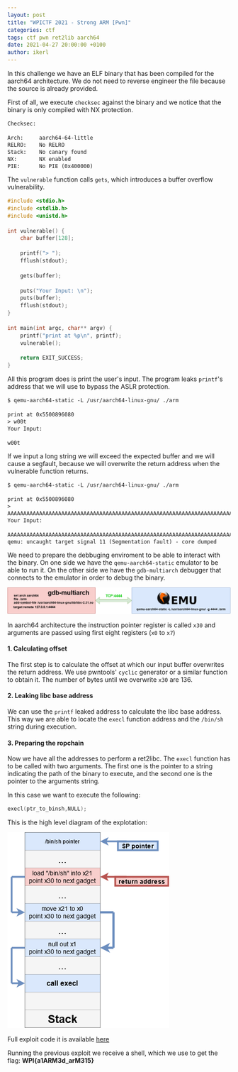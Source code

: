 ```yaml
---
layout: post
title: "WPICTF 2021 - Strong ARM [Pwn]"
categories: ctf
tags: ctf pwn ret2lib aarch64
date: 2021-04-27 20:00:00 +0100
author: ikerl
---
```


In this challenge we have an ELF binary that has been compiled for the aarch64 architecture. We do not need to reverse engineer the file because the source is already provided.

First of all, we execute `checksec` against the binary and we notice that the binary is only compiled with NX protection.

```
Checksec:

Arch:     aarch64-64-little
RELRO:    No RELRO
Stack:    No canary found
NX:       NX enabled
PIE:      No PIE (0x400000)
```

The `vulnerable` function calls `gets`, which introduces a buffer overflow vulnerability.

```c
#include <stdio.h>
#include <stdlib.h>
#include <unistd.h>

int vulnerable() {
	char buffer[128];

	printf("> ");
	fflush(stdout);

	gets(buffer);

	puts("Your Input: \n");
	puts(buffer);
	fflush(stdout);
}

int main(int argc, char** argv) {
	printf("print at %p\n", printf);
	vulnerable();

	return EXIT_SUCCESS;
}
```

All this program does is print the user's input. The program leaks `printf`'s address that we will use to bypass the ASLR protection.

```
$ qemu-aarch64-static -L /usr/aarch64-linux-gnu/ ./arm

print at 0x5500896080
> w00t
Your Input: 

w00t
```

If we input a long string we will exceed the expected buffer and we will cause a segfault, because we will overwrite the return address when the vulnerable function  returns. 

```
$ qemu-aarch64-static -L /usr/aarch64-linux-gnu/ ./arm

print at 0x5500896080
> AAAAAAAAAAAAAAAAAAAAAAAAAAAAAAAAAAAAAAAAAAAAAAAAAAAAAAAAAAAAAAAAAAAAAAAAAAAAAAAAAAAAAAAAAAAAAAAAAAAAAAAAaAAAAAAAAAAAAAAAAAAAAAAAAAAAAAAAAAAAAAAAAAAAAAAAAAAAAAAAAAAAAAAAAAAAAAAAAAAAAAAAAAAAAAAAAAAAAAAAAAAAAAAAAaAAAAAAAAAAAAAAAAAAAAAAAAAAAAAAAAAAAAAAAAAAAAAAAAAAAAAAAAAAAAAAAAAAAAAAAAAAAAAAAAAAAAAAAAAAAAAAAAAAAAAAAAaAAAAAAAAAAAAAAAAAAAAAAAAAAAAAAAAAAAAAAAAAAAAAAAAAAAAAAAAAAAAAAAAAAAAAAAAAAAAAAAAAAAAAAAAAAAAAAAAAAAAAAAAa
Your Input: 

AAAAAAAAAAAAAAAAAAAAAAAAAAAAAAAAAAAAAAAAAAAAAAAAAAAAAAAAAAAAAAAAAAAAAAAAAAAAAAAAAAAAAAAAAAAAAAAAAAAAAAAAaAAAAAAAAAAAAAAAAAAAAAAAAAAAAAAAAAAAAAAAAAAAAAAAAAAAAAAAAAAAAAAAAAAAAAAAAAAAAAAAAAAAAAAAAAAAAAAAAAAAAAAAAaAAAAAAAAAAAAAAAAAAAAAAAAAAAAAAAAAAAAAAAAAAAAAAAAAAAAAAAAAAAAAAAAAAAAAAAAAAAAAAAAAAAAAAAAAAAAAAAAAAAAAAAAaAAAAAAAAAAAAAAAAAAAAAAAAAAAAAAAAAAAAAAAAAAAAAAAAAAAAAAAAAAAAAAAAAAAAAAAAAAAAAAAAAAAAAAAAAAAAAAAAAAAAAAAAa
qemu: uncaught target signal 11 (Segmentation fault) - core dumped
```

We need to prepare the  debbuging enviroment to be able to interact with the binary. On one side we have the `qemu-aarch64-static`  emulator to be able to run it.  On the other side we have the `gdb-multiarch` debugger that connects to the emulator in order to debug the binary.

![](configuration.png)

In aarch64 architecture the instruction pointer register is called `x30` and arguments are passed using first eight registers (`x0` to `x7`)

#### 1. Calculating offset
The first step is to calculate the offset at which our input buffer overwrites the return address. We use pwntools'  `cyclic` generator or a similar function to obtain it.  The number of bytes until we overwrite `x30` are 136.

#### 2. Leaking libc base address
We can use the `printf` leaked address to calculate the libc base address. This way we are able to locate the `execl` function address and the `/bin/sh` string during execution.

#### 3. Preparing the ropchain
Now we have all the addresses to perform a ret2libc. The `execl` function has to be called with two arguments. The first one is the pointer to a string indicating the path of the binary to execute, and the second one is the pointer to the arguments string.

In this case we want to execute the following:
```c
execl(ptr_to_binsh,NULL);
```

This is the high level diagram of the explotation:

![](ropchain_diagram.png)

Full exploit code it is available [here](https://gist.github.com/ikerl/c7e65052d3478ba1aae9bf546d31e71a "https://gist.github.com/ikerl/c7e65052d3478ba1aae9bf546d31e71a")

Running the previous exploit we receive a shell, which we use to get the flag:
**WPI{a1ARM3d\_arM315}**

